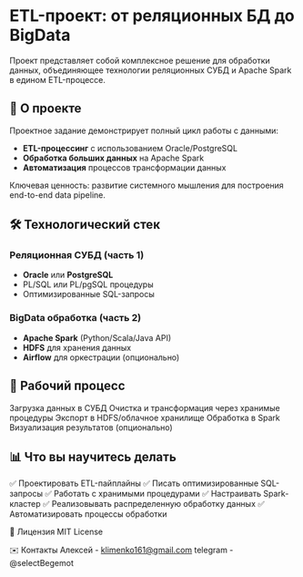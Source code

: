 # ETL-проект: от реляционных БД до BigData

Проект представляет собой комплексное решение для обработки данных, объединяющее технологии реляционных СУБД и Apache Spark в едином ETL-процессе.

## 📌 О проекте

Проектное задание демонстрирует полный цикл работы с данными:
- **ETL-процессинг** с использованием Oracle/PostgreSQL
- **Обработка больших данных** на Apache Spark
- **Автоматизация** процессов трансформации данных

Ключевая ценность: развитие системного мышления для построения end-to-end data pipeline.

## 🛠 Технологический стек

### Реляционная СУБД (часть 1)
- **Oracle** или **PostgreSQL**
- PL/SQL или PL/pgSQL процедуры
- Оптимизированные SQL-запросы

### BigData обработка (часть 2)
- **Apache Spark** (Python/Scala/Java API)
- **HDFS** для хранения данных
- **Airflow** для оркестрации (опционально)

## 🔄 Рабочий процесс
Загрузка данных в СУБД
Очистка и трансформация через хранимые процедуры
Экспорт в HDFS/облачное хранилище
Обработка в Spark
Визуализация результатов (опционально)

## 📊 Что вы научитесь делать
✅ Проектировать ETL-пайплайны
✅ Писать оптимизированные SQL-запросы
✅ Работать с хранимыми процедурами
✅ Настраивать Spark-кластер
✅ Реализовывать распределенную обработку данных
✅ Автоматизировать процессы обработки

📝 Лицензия
MIT License

✉️ Контакты
Алексей - klimenko161@gmail.com
telegram - @selectBegemot
